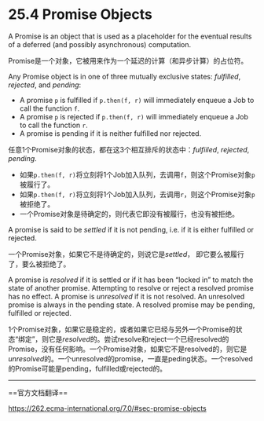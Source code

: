 # 25.4 Promise Objects

A Promise is an object that is used as a placeholder for the eventual results of a deferred (and possibly asynchronous) computation.

Promise是一个对象，它被用来作为一个延迟的计算（和异步计算）的占位符。

Any Promise object is in one of three mutually exclusive states: *fulfilled*, *rejected*, and *pending*:

- A promise `p` is fulfilled if `p.then(f, r)` will immediately enqueue a Job to call the function `f`.
- A promise `p` is rejected if `p.then(f, r)` will immediately enqueue a Job to call the function `r`.
- A promise is pending if it is neither fulfilled nor rejected.

任意1个Promise对象的状态，都在这3个相互排斥的状态中：*fulfiiled*, *rejected*, *pending*.

- 如果`p.then(f, r)`将立刻将1个Job加入队列，去调用`f`，则这个Promise对象`p`被履行了。
- 如果`p.then(f, r)`将立刻将1个Job加入队列，去调用`r`，则这个Promise对象`p`被拒绝了。
- 一个Promise对象是待确定的，则代表它即没有被履行，也没有被拒绝。

A promise is said to be *settled* if it is not pending, i.e. if it is either fulfilled or rejected.

一个Promise对象，如果它不是待确定的，则说它是*settled*， 即它要么被履行了，要么被拒绝了。

A promise is *resolved* if it is settled or if it has been “locked in” to match the state of another promise. Attempting to resolve or reject a resolved promise has no effect. A promise is *unresolved* if it is not resolved. An unresolved promise is always in the pending state. A resolved promise may be pending, fulfilled or rejected.

1个Promise对象，如果它是稳定的，或者如果它已经与另外一个Promise的状态“绑定”，则它是*resolved*的。尝试resolve和reject一个已经resolved的Promise，没有任何影响。一个Promise对象，如果它不是resolved的，则它是*unresolved*的。一个unresolved的promise，一直是peding状态。一个resolved的Promise可能是pending，fulfilled或rejected的。

---

==官方文档翻译==

<https://262.ecma-international.org/7.0/#sec-promise-objects>
